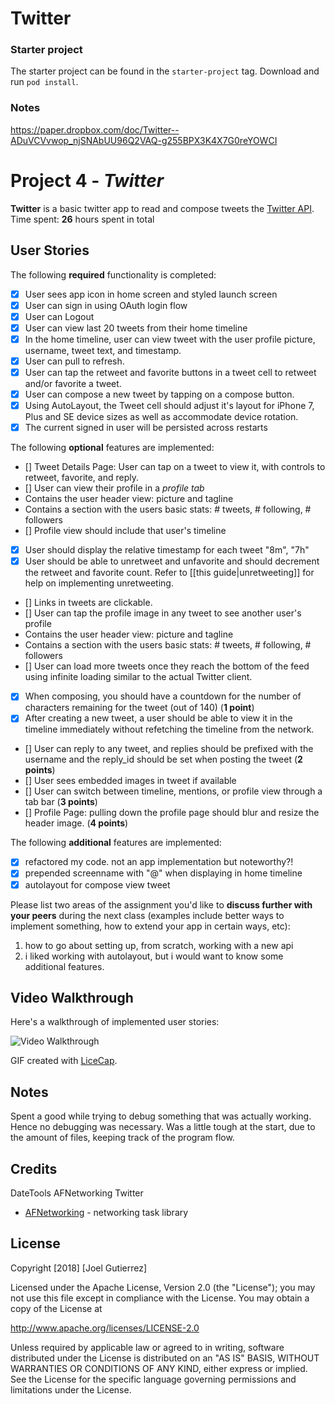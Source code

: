 # Twitter

### Starter project
The starter project can be found in the `starter-project` tag. Download and run `pod install`.

### Notes
https://paper.dropbox.com/doc/Twitter--ADuVCVvwop_njSNAbUU96Q2VAQ-g255BPX3K4X7G0reYOWCI

# Project 4 - *Twitter*

**Twitter** is a basic twitter app to read and compose tweets the [Twitter API](https://apps.twitter.com/).
Time spent: **26** hours spent in total

## User Stories
The following **required** functionality is completed:

- [x] User sees app icon in home screen and styled launch screen
- [x] User can sign in using OAuth login flow
- [x] User can Logout
- [x] User can view last 20 tweets from their home timeline
- [x] In the home timeline, user can view tweet with the user profile picture, username, tweet text, and timestamp.
- [x] User can pull to refresh.
- [x] User can tap the retweet and favorite buttons in a tweet cell to retweet and/or favorite a tweet.
- [x] User can compose a new tweet by tapping on a compose button.
- [x] Using AutoLayout, the Tweet cell should adjust it's layout for iPhone 7, Plus and SE device sizes as well as accommodate device rotation.
- [x] The current signed in user will be persisted across restarts

The following **optional** features are implemented:

- [] Tweet Details Page: User can tap on a tweet to view it, with controls to retweet, favorite, and reply.
- [] User can view their profile in a *profile tab*
- Contains the user header view: picture and tagline
- Contains a section with the users basic stats: # tweets, # following, # followers
- [] Profile view should include that user's timeline
- [x] User should display the relative timestamp for each tweet "8m", "7h"
- [x] User should be able to unretweet and unfavorite and should decrement the retweet and favorite count. Refer to [[this guide|unretweeting]] for help on implementing unretweeting.
- [] Links in tweets are clickable.
- [] User can tap the profile image in any tweet to see another user's profile
- Contains the user header view: picture and tagline
- Contains a section with the users basic stats: # tweets, # following, # followers
- [] User can load more tweets once they reach the bottom of the feed using infinite loading similar to the actual Twitter client.
- [x] When composing, you should have a countdown for the number of characters remaining for the tweet (out of 140) (**1 point**)
- [x] After creating a new tweet, a user should be able to view it in the timeline immediately without refetching the timeline from the network.
- [] User can reply to any tweet, and replies should be prefixed with the username and the reply_id should be set when posting the tweet (**2 points**)
- [] User sees embedded images in tweet if available 
- [] User can switch between timeline, mentions, or profile view through a tab bar (**3 points**)
- [] Profile Page: pulling down the profile page should blur and resize the header image. (**4 points**)


The following **additional** features are implemented:

- [x] refactored my code. not an app implementation but noteworthy?!
- [x] prepended screenname with "@" when displaying in home timeline
- [x] autolayout for compose view tweet

Please list two areas of the assignment you'd like to **discuss further with your peers** during the next class (examples include better ways to implement something, how to extend your app in certain ways, etc):
1. how to go about setting up, from scratch, working with a new api
2. i liked working with autolayout, but i would want to know some additional features.

## Video Walkthrough
Here's a walkthrough of implemented user stories:

<img src='http://i.imgur.com/link/to/your/gif/file.gif' title='Video Walkthrough' width='' alt='Video Walkthrough' />

GIF created with [LiceCap](http://www.cockos.com/licecap/).

## Notes
Spent a good while trying to debug something that was actually working.
Hence no debugging was necessary.
Was a little tough at the start, due to the amount of files, keeping track of the program flow.

## Credits
DateTools
AFNetworking
Twitter

- [AFNetworking](https://github.com/AFNetworking/AFNetworking) - networking task library

## License
Copyright [2018] [Joel Gutierrez]

Licensed under the Apache License, Version 2.0 (the "License");
you may not use this file except in compliance with the License.
You may obtain a copy of the License at

http://www.apache.org/licenses/LICENSE-2.0

Unless required by applicable law or agreed to in writing, software
distributed under the License is distributed on an "AS IS" BASIS,
WITHOUT WARRANTIES OR CONDITIONS OF ANY KIND, either express or implied.
See the License for the specific language governing permissions and
limitations under the License.
